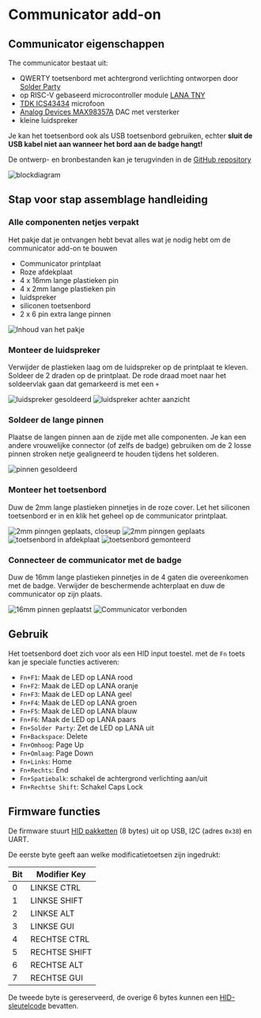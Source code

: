 # Communicator add-on

## Communicator eigenschappen

The communicator bestaat uit:

- QWERTY toetsenbord met achtergrond verlichting ontworpen door [Solder Party](https://www.solder.party/)
- op RISC-V gebaseerd microcontroller module [LANA TNY](https://phyx.be/LANA_TNY/)
- [TDK ICS43434](https://invensense.tdk.com/products/ics-43434/) microfoon
- [Analog Devices MAX98357A](https://www.analog.com/en/products/max98357a.html) DAC met versterker
- kleine luidspreker

Je kan het toetsenbord ook als USB toetsenbord gebruiken, echter **sluit de USB kabel niet aan wanneer het bord aan de badge hangt!**

De ontwerp- en bronbestanden kan je terugvinden in de [GitHub repository](https://github.com/Fri3dCamp/communicator_2024)

![blockdiagram](blockdiagram.png)

## Stap voor stap assemblage handleiding

### Alle componenten netjes verpakt

Het pakje dat je ontvangen hebt bevat alles wat je nodig hebt om de communicator add-on te bouwen

- Communicator printplaat
- Roze afdekplaat
- 4 x 16mm lange plastieken pin
- 4 x 2mm lange plastieken pin
- luidspreker
- siliconen toetsenbord
- 2 x 6 pin extra lange pinnen

![Inhoud van het pakje](contents2.jpg)

### Monteer de luidspreker

Verwijder de plastieken laag om de luidspreker op de printplaat te kleven. Soldeer de 2 draden op de printplaat. De rode draad moet naar het soldeervlak gaan dat gemarkeerd is met een `+`

![luidspreker gesoldeerd](speaker.jpg)
![luidspreker achter aanzicht](speaker2.jpg)

### Soldeer de lange pinnen

Plaatse de langen pinnen aan de zijde met alle componenten. Je kan een andere vrouwelijke connector (of zelfs de badge) gebruiken om de 2 losse pinnen stroken netje gealigneerd te houden tijdens het solderen.

![pinnen gesoldeerd](headers.jpg)

### Monteer het toetsenbord

Duw de 2mm lange plastieken pinnetjes in de roze cover. Let het siliconen toetsenbord er in en klik het geheel op de communicator printplaat.

![2mm pinngen geplaats, closeup](pink_spacer.jpg)
![2mm pinngen geplaats](pink_spacer_overview.jpg)
![toetsenbord in afdekplaat](pink_keyboard.jpg)
![toetsenbord gemonteerd](pink_mounted.jpg)

### Connecteer de communicator met de badge

Duw de 16mm lange plastieken pinnetjes in de 4 gaten die overeenkomen met de badge. Verwijder de beschermende achterplaat en duw de communicator op zijn plaats.

![16mm pinnen geplaatst](16mm_spacer.jpg)
![Communicator verbonden](communicator_mounted.jpg)

## Gebruik

Het toetsenbord doet zich voor als een HID input toestel.
met de `Fn` toets kan je speciale functies activeren:

- `Fn+F1`: Maak de LED op LANA rood
- `Fn+F2`: Maak de LED op LANA oranje
- `Fn+F3`: Maak de LED op LANA geel
- `Fn+F4`: Maak de LED op LANA groen
- `Fn+F5`: Maak de LED op LANA blauw
- `Fn+F6`: Maak de LED op LANA paars
- `Fn+Solder Party`: Zet de LED op LANA uit
- `Fn+Backspace`: Delete
- `Fn+Omhoog`: Page Up
- `Fn+Omlaag`: Page Down
- `Fn+Links`: Home
- `Fn+Rechts`: End
- `Fn+Spatiebalk`: schakel de achtergrond verlichting aan/uit
- `Fn+Rechtse Shift`: Schakel Caps Lock

## Firmware functies

De firmware stuurt [HID pakketten](https://files.microscan.com/helpfiles/ms4_help_file/ms-4_help-02-46.html) (8 bytes) uit op USB, I2C (adres `0x38`) en UART.

De eerste byte geeft aan welke modificatietoetsen zijn ingedrukt:

| Bit | Modifier Key |
| --- | ------------ |
| 0   | LINKSE CTRL    |
| 1   | LINKSE SHIFT   |
| 2   | LINKSE ALT     |
| 3   | LINKSE GUI     |
| 4   | RECHTSE CTRL   |
| 5   | RECHTSE SHIFT  |
| 6   | RECHTSE ALT    |
| 7   | RECHTSE GUI    |

De tweede byte is gereserveerd, de overige 6 bytes kunnen een [HID-sleutelcode](https://gist.github.com/MightyPork/6da26e382a7ad91b5496ee55fdc73db2) bevatten.
